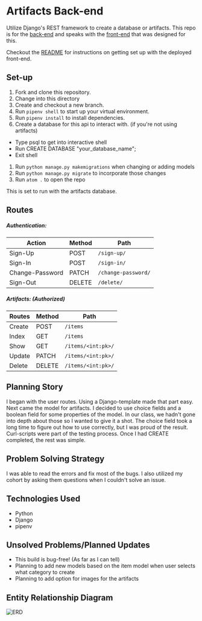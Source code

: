 # Artifacts Back-end

Utilize Django's REST framework to create a database or artifacts. This repo is for the [back-end](https://git.heroku.com/dry-stream-85986.git) and speaks with the [front-end](https://github.com/Anthony-Rodriguez/artifacts) that was designed for this.

Checkout the [README](https://github.com/Anthony-Rodriguez/artifacts/blob/main/README.md) for instructions on getting set up with the deployed front-end.

## Set-up

1. Fork and clone this repository.
1. Change into this directory
1. Create and checkout a new branch.
1. Run `pipenv shell` to start up your virtual environment.
1. Run `pipenv install` to install dependencies.
1. Create a database for this api to interact with. (if you're not using artifacts)
  - Type psql to get into interactive shell
  - Run CREATE DATABASE "your_database_name";
  - Exit shell
1. Run `python manage.py makemigrations` when changing or adding models
1. Run `python manage.py migrate` to incorporate those changes
1. Run `atom .` to open the repo


This is set to run with the artifacts database.
## Routes


##### Authentication:
| Action | Method | Path |
| ----------- | ----------- | ----------- |
| Sign-Up | POST | `/sign-up/`
| Sign-In | POST  | `/sign-in/`
| Change-Password |  PATCH | `/change-password/`
| Sign-Out | DELETE | `/delete/`


##### Artifacts: (Authorized)
| Routes | Method | Path |
| ----------- | ----------- | ----------- |
| Create | POST | `/items`
| Index | GET | `/items`
| Show | GET | `/items/<int:pk>/`
| Update | PATCH | `/items/<int:pk>/`
| Delete | DELETE | `/items/<int:pk>/`

## Planning Story

I began with the user routes. Using a Django-template made that part easy. Next came the model for artifacts. I decided to use choice fields and a boolean field for some properties of the model. In our class, we hadn't gone into depth about those so I wanted to give it a shot. The choice field took a long time to figure out how to use correctly, but I was proud of the result. Curl-scripts were part of the testing process. Once I had CREATE completed, the rest was simple.

## Problem Solving Strategy

I was able to read the errors and fix most of the bugs.
I also utilized my cohort by asking them questions when I couldn't solve an issue.

## Technologies Used

- Python
- Django
- pipenv

## Unsolved Problems/Planned Updates

- This build is bug-free! (As far as I can tell)
- Planning to add new models based on the item model when user selects what category to create
- Planning to add option for images for the artifacts


## Entity Relationship Diagram

![ERD](https://i.imgur.com/VVKJO41.png)
